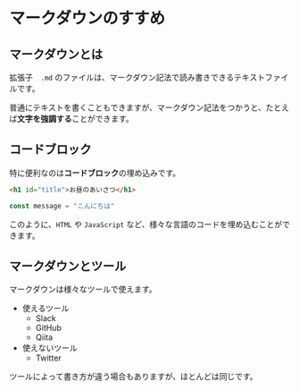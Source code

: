 # マークダウンのすすめ

## マークダウンとは

拡張子　`.md` のファイルは、マークダウン記法で読み書きできるテキストファイルです。

普通にテキストを書くこともできますが、マークダウン記法をつかうと、たとえば**文字を強調する**ことができます。

## コードブロック

特に便利なのは**コードブロック**の埋め込みです。

```html
<h1 id="title">お昼のあいさつ</h1>
```

```js
const message = "こんにちは"
```

このように、`HTML` や `JavaScript` など、様々な言語のコードを埋め込むことができます。

## マークダウンとツール

マークダウンは様々なツールで使えます。

- 使えるツール
  - Slack
  - GitHub
  - Qiita
- 使えないツール
  - Twitter

ツールによって書き方が違う場合もありますが、ほとんどは同じです。